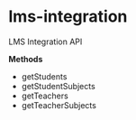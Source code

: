 # lms-integration
LMS Integration API

**Methods**

  * getStudents
  * getStudentSubjects
  * getTeachers
  * getTeacherSubjects
  
